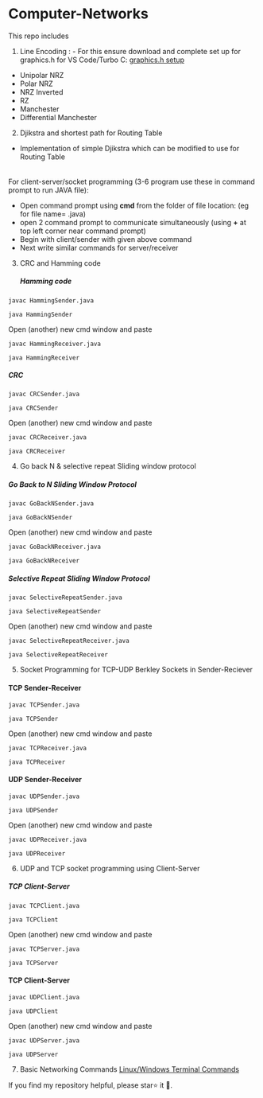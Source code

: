 # Computer-Networks
This repo includes
1. Line Encoding : - For this ensure download and complete set up for graphics.h for VS Code/Turbo C: [graphics.h setup](https://github.com/ullaskunder3/Solution-to-graphics.h)
  -  Unipolar NRZ
  -  Polar NRZ
  -  NRZ Inverted
  -  RZ
  -  Manchester
  -  Differential Manchester
2. Djikstra and shortest path for Routing Table
  - Implementation of simple Djikstra which can be modified to use for Routing Table

###### 
For client-server/socket programming (3-6 program use these in command prompt to run JAVA file):
- Open command prompt using **cmd** from the folder of file location: (eg for file name= .java)
- open 2 command prompt to communicate simultaneously (using **+** at top left corner near command prompt)
- Begin with client/sender  with given above command
- Next write similar commands for server/receiver
  
3. CRC and Hamming code
   ##### Hamming code

```
javac HammingSender.java
```
```
java HammingSender
```
Open (another) new cmd window and paste
```
javac HammingReceiver.java
```
```
java HammingReceiver
```

##### CRC
```
javac CRCSender.java
```
```
java CRCSender
```
Open (another) new cmd window and paste
```
javac CRCReceiver.java
```
```
java CRCReceiver
```

4. Go back N & selective repeat Sliding window protocol
##### Go Back to N Sliding Window Protocol
```
javac GoBackNSender.java
```
```
java GoBackNSender
```
Open (another) new cmd window and paste
```
javac GoBackNReceiver.java
```
```
java GoBackNReceiver
```

##### Selective Repeat Sliding Window Protocol
```
javac SelectiveRepeatSender.java
```
```
java SelectiveRepeatSender
```
Open (another) new cmd window and paste
```
javac SelectiveRepeatReceiver.java
```
```
java SelectiveRepeatReceiver
```

5.  Socket Programming for TCP-UDP Berkley Sockets in Sender-Reciever 

#### TCP Sender-Receiver 
```
javac TCPSender.java
```
```
java TCPSender
```
Open (another) new cmd window and paste
```
javac TCPReceiver.java
```
```
java TCPReceiver
```


#### UDP Sender-Receiver 
```
javac UDPSender.java
```
```
java UDPSender
```
Open (another) new cmd window and paste
```
javac UDPReceiver.java
```
```
java UDPReceiver
```

6.  UDP and TCP socket programming using Client-Server
##### TCP Client-Server
```
javac TCPClient.java
```
```
java TCPClient
```
Open (another) new cmd window and paste
```
javac TCPServer.java
```
```
java TCPServer
```


#### TCP Client-Server 
```
javac UDPClient.java
```
```
java UDPClient
```
Open (another) new cmd window and paste
```
javac UDPServer.java
```
```
java UDPServer
```
7.  Basic Networking Commands [Linux/Windows Terminal Commands](https://github.com/UdayJaju24/Computer-Networks/blob/main/Command%20prompt.md)


If you find my repository helpful, please star⭐ it 🌟.
